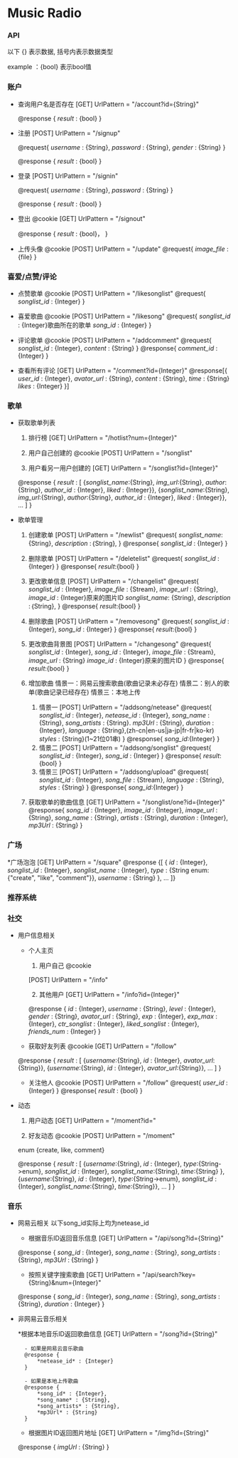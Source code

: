 # Music Radio

### API

以下 {} 表示数据, 括号内表示数据类型

example ：{bool} 表示bool值

### 账户
* 查询用户名是否存在
    [GET]
    UrlPattern = "/account?id={String}"

    @response {
    *result* : {bool}
    }

* 注册
    [POST]
    UrlPattern = "/signup"

    @request{
    *username* : {String},
    *password* : {String},
    *gender* : {String}
    }

    @response {
    *result* : {bool}
    }

* 登录
    [POST]
    UrlPattern = "/signin"

    @request{
    *username* : {String},
    *password* : {String}
    }

    @response {
    *result* : {bool}
    }

* 登出
    @cookie
    [GET]
    UrlPattern = "/signout"

    @response {
    *result* : {bool}，
    }

* 上传头像
    @cookie
    [POST]
    UrlPattern = "/update"
    @request{
    *image_file* : {file}
    }


### 喜爱/点赞/评论

* 点赞歌单
    @cookie
    [POST]
    UrlPattern = "/likesonglist"
    @request{
    *songlist_id* : {Integer}
    }

* 喜爱歌曲
    @cookie
    [POST]
    UrlPattern = "/likesong"
    @request{
    *songlist_id* : {Integer}歌曲所在的歌单
    *song_id* : {Integer}
    }

* 评论歌单
    @cookie
    [POST]
    UrlPattern = "/addcomment"
    @request{
    *songlist_id* : {Integer},
    *content* : {String}
    }
    @response{
    *comment_id* : {Integer}
    }
* 查看所有评论
    [GET]
    UrlPattern = "/comment?id={Integer}"
    @response[{
    *user_id*  : {Integer},
    *avator_url* : {String},
    *content* : {String},
    *time* : {String}
    *likes* : {Integer}
    }]

### 歌单

* 获取歌单列表
    1. 排行榜
    [GET]
    UrlPattern = "/hotlist?num={Integer}"

    2. 用户自己创建的
    @cookie
    [POST]
    UrlPattern = "/songlist"

    3. 用户看另一用户创建的
    [GET]
    UrlPattern = "/songlist?id={Integer}"

    @response {
    *result* : [
        {*songlist_name*:{String}, *img_url*:{String}, *author*:{String}, *author_id* : {Integer}, *liked* : {Integer}},
        {*songlist_name*:{String}, *img_url*:{String}, *author*:{String}, *author_id* : {Integer}, *liked* : {Integer}},
        ...
    ]
    }

* 歌单管理
    1. 创建歌单
        [POST]
        UrlPattern = "/newlist"
        @request{
        *songlist_name*: {String},
        *description* :｛String},
        }
        @response{
        *songlist_id* : {Integer}
        }
    2. 删除歌单
        [POST]
        UrlPattern = "/deletelist"
        @request{
        *songlist_id* : {Integer}
        }
        @response{
        *result*:{bool}
        }

    3. 更改歌单信息
        [POST]
        UrlPattern = "/changelist"
        @request{
        *songlist_id* : {Integer},
        *image_file* : {Stream},
        *image_url* : {String},
        *image_id* : {Integer}原来的图片ID
        *songlist_name*: {String},
        *description* :｛String},
        }
        @response{
        *result*:{bool}
        }

    4. 删除歌曲
        [POST]
        UrlPattern = "/removesong"
        @request{
        *songlist_id* : {Integer},
        *song_id* : {Integer}
        }
        @response{
        *result*:{bool}
        }
    5. 更改歌曲背景图
        [POST]
        UrlPattern = "/changesong"
        @request{
        *songlist_id* : {Integer},
        *song_id* : {Integer},
        *image_file* : {Stream},
        *image_url* : {String}
        *image_id* : {Integer}原来的图片ID
        }
        @response{
        *result*:{bool}
        }
    6. 增加歌曲
        情景一：网易云搜索歌曲(歌曲记录未必存在)
        情景二：别人的歌单(歌曲记录已经存在)
        情景三：本地上传
        1. 情景一
        [POST]
        UrlPattern = "/addsong/netease"
         @request{
        *songlist_id* : {Integer},
        *netease_id* : {Integer},
        *song_name* : {String},
        *song_artists* : {String}.
        *mp3Url* : {String},
        *duration* : {Integer},
        *language* : {String},(zh-cn|en-us|ja-jp|fr-fr|ko-kr)
        *styles* : {String}(1~21位01串)
        }
        @response{
        *song_id*:{Integer}
        }
        2. 情景二
        [POST]
        UrlPattern = "/addsong/songlist"
        @request{
        *songlist_id* : {Integer},
        *song_id* : {Integer}
        }
        @response{
        *result*:{bool}
        }
        3. 情景三
        [POST]
        UrlPattern = "/addsong/upload"
        @request{
        *songlist_id* : {Integer},
        *song_file* : {Stream},
        *language* : {String},
        *styles* : {String}
        }
        @response{
        *song_id*:{Integer}
        }

    7. 获取歌单的歌曲信息
    [GET]
    UrlPattern = "/songlist/one?id={Integer}"
    @response{
    *song_id* : {Integer},
    *image_id* : {Integer},
    *image_url* : {String},
    *song_name* : {String},
    *artists* : {String},
    *duration* : {Integer},
    *mp3Url* : {String}
    }

### 广场

*广场泡泡
    [GET]
    UrlPattern = "/square"
    @response {[
        {
            *id* : {Integer},
            *songlist_id* : {Integer},
            *songlist_name* : {Integer},
            *type*  : {String enum:{"create", "like", "comment"}},
            *username* : {String}
        },
        ...
    ]}

### 推荐系统


### 社交
* 用户信息相关
    * 个人主页
        1. 用户自己
        @cookie

        [POST]
        UrlPattern = "/info"

        2. 其他用户
        [GET]
        UrlPattern = "/info?id={Integer}"

        @response {
        *id* : {Integer},
        *username* : {String},
        *level* : {Integer},
        *gender* : {String},
        *avator_url* : {String},
        *exp* : {Integer},
        *exp_max* : {Integer},
        *ctr_songlist* : {Integer},
        *liked_songlist* : {Integer},
        *friends_num* : {Integer}
        }
    * 获取好友列表
    @cookie
    [GET]
    UrlPattern = "/follow"

    @response {
    *result* : [
        {*username*:{String}, *id* : {Integer}, *avator_url*:{String}},
        {*username*:{String}, *id* : {Integer}, *avator_url*:{String}},
        ...
    ]
    }
    * 关注他人
    @cookie
    [POST]
    UrlPattern = "/follow"
    @request{
    *user_id* : {Integer}
    }
    @response{
    *result* : {bool}
    }

* 动态
    1. 用户动态
    [GET]
    UrlPattern = "/moment?id="

    2. 好友动态
    @cookie
    [POST]
    UrlPattern = "/moment"

    enum {create, like, comment}

    @response {
    *result* : [
    {*username*:{String}, *id* : {Integer}, *type*:{String->enum},
    *songlist_id* : {Integer}, *songlist_name*:{String}, *time*:{String}
    },
    {*username*:{String}, *id* : {Integer}, *type*:{String->enum},      *songlist_id* : {Integer}, *songlist_name*:{String}, *time*:{String}},
    ...
    ]
    }

### 音乐

* 网易云相关 以下song\_id实际上均为netease\_id
    * 根据音乐ID返回音乐信息
    [GET]
    UrlPattern = "/api/song?id={String}"

    @response {
        *song_id* : {Integer},
        *song_name* : {String},
        *song_artists* : {String},
        *mp3Url* : {String}
    }

    * 按照关键字搜索歌曲
    [GET]
    UrlPattern = "/api/search?key={String}&num={Integer}"

    @response {
        *song_id* : {Integer},
        *song_name* : {String},
        *song_artists* : {String},
        *duration* : {Integer}
    }

* 非网易云音乐相关

    *根据本地音乐ID返回歌曲信息
    [GET]
    UrlPattern = "/song?id={String}"


        - 如果是网易云音乐歌曲
        @response {
            *netease_id* : {Integer}
        }

        - 如果是本地上传歌曲
        @response {
            *song_id* : {Integer},
            *song_name* : {String},
            *song_artists* : {String},
            *mp3Url* : {String}
        }


    * 根据图片ID返回图片地址
    [GET]
    UrlPattern = "/img?id={String}"

    @response {
        *imgUrl* : {String}
    }